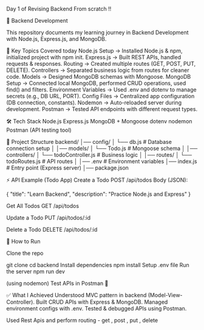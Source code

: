 Day 1 of Revising Backend From scratch !!

📌 Backend Development 
<!-- 🚀 What I Learned Today----------------------- -->

This repository documents my learning journey in Backend Development with Node.js, Express.js, and MongoDB.

🔑 Key Topics Covered today
Node.js Setup → Installed Node.js & npm, initialized project with npm init.
Express.js → Built REST APIs, handled requests & responses.
Routing → Created multiple routes (GET, POST, PUT, DELETE).
Controllers → Separated business logic from routes for cleaner code.
Models → Designed MongoDB schemas with Mongoose.
MongoDB Setup → Connected local MongoDB, performed CRUD operations, used find() and filters.
Environment Variables → Used .env and dotenv to manage secrets (e.g., DB URL, PORT).
Config Files → Centralized app configuration (DB connection, constants).
Nodemon → Auto-reloaded server during development.
Postman → Tested API endpoints with different request types.



🛠️ Tech Stack
Node.js
Express.js
MongoDB + Mongoose
dotenv
nodemon
Postman (API testing tool)



📂 Project Structure
backend/
│── config/
│   └── db.js          # Database connection setup
│
│── models/
│   └── Todo.js        # Mongoose schema
│
│── controllers/
│   └── todoController.js   # Business logic
│
│── routes/
│   └── todoRoutes.js   # API routes
│
│── .env               # Environment variables
│── index.js           # Entry point (Express server)
│── package.json


⚡ API Example (Todo App)
Create a Todo
POST /api/todos
Body (JSON):

{
  "title": "Learn Backend",
  "description": "Practice Node.js and Express"
}

Get All Todos
GET /api/todos

Update a Todo
PUT /api/todos/:id

Delete a Todo
DELETE /api/todos/:id

📌 How to Run

Clone the repo

git clone <repo-url>
cd backend
Install dependencies
npm install
Setup .env file
Run the server
npm run dev


(using nodemon)
Test APIs in Postman 🚀

✅ What I Achieved
Understood MVC pattern in backend (Model-View-Controller).
Built CRUD APIs with Express & MongoDB.
Managed environment configs with .env.
Tested & debugged APIs using Postman.


Used Rest Apis and perform routing - get , post , put , delete